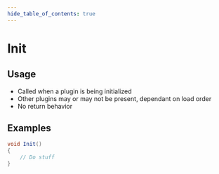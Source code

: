 ```yaml
---
hide_table_of_contents: true
---
```


# Init

## Usage

* Called when a plugin is being initialized
* Other plugins may or may not be present, dependant on load order
* No return behavior

## Examples

```csharp
void Init()
{
    // Do stuff
}
```
